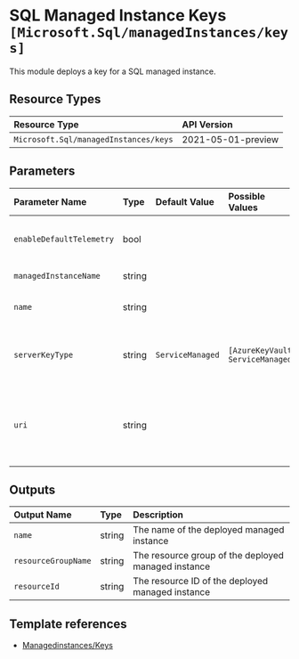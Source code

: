 # SQL Managed Instance Keys `[Microsoft.Sql/managedInstances/keys]`

This module deploys a key for a SQL managed instance.

## Resource Types

| Resource Type | API Version |
| :-- | :-- |
| `Microsoft.Sql/managedInstances/keys` | 2021-05-01-preview |

## Parameters

| Parameter Name | Type | Default Value | Possible Values | Description |
| :-- | :-- | :-- | :-- | :-- |
| `enableDefaultTelemetry` | bool |  |  | Optional. Enable telemetry via the Customer Usage Attribution ID (GUID). |
| `managedInstanceName` | string |  |  | Required. Name of the SQL managed instance. |
| `name` | string |  |  | Optional. The name of the key. Must follow the [<keyVaultName>_<keyName>_<keyVersion>] pattern |
| `serverKeyType` | string | `ServiceManaged` | `[AzureKeyVault, ServiceManaged]` | Optional. The encryption protector type like "ServiceManaged", "AzureKeyVault" |
| `uri` | string |  |  | Optional. The URI of the key. If the ServerKeyType is AzureKeyVault, then either the URI or the keyVaultName/keyName combination is required. |

## Outputs

| Output Name | Type | Description |
| :-- | :-- | :-- |
| `name` | string | The name of the deployed managed instance |
| `resourceGroupName` | string | The resource group of the deployed managed instance |
| `resourceId` | string | The resource ID of the deployed managed instance |

## Template references

- [Managedinstances/Keys](https://docs.microsoft.com/en-us/azure/templates/Microsoft.Sql/2021-05-01-preview/managedInstances/keys)
